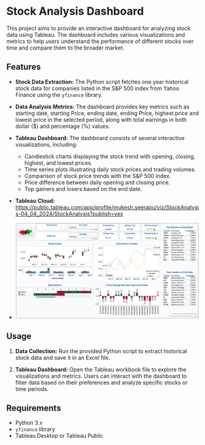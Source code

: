 # Stock Analysis Dashboard

This project aims to provide an interactive dashboard for analyzing stock data using Tableau. The dashboard includes various visualizations and metrics to help users understand the performance of different stocks over time and compare them to the broader market.

## Features

- **Stock Data Extraction:** The Python script fetches one year historical stock data for companies listed in the S&P 500 index from Yahoo Finance using the `yfinance` library.

- **Data Analysis Metrics:** The dashboard provides key metrics such as starting date, starting Price, ending date, ending Price, highest price and lowest price in the selected period, along with total earnings in both dollar ($) and percentage (%) values.

- **Tableau Dashboard:** The dashboard consists of several interactive visualizations, including:
  - Candlestick charts displaying the stock trend with opening, closing, highest, and lowest prices.
  - Time series plots illustrating daily stock prices and trading volumes.
  - Comparison of stock price trends with the S&P 500 index.
  - Price difference between daily opening and closing price.
  - Top gainers and losers based on the end date.



- **Tableau Cloud:** https://public.tableau.com/app/profile/mukesh.seerapu/viz/StockAnalysis-04_04_2024/StockAnalysis?publish=yes

- ![alt text](image.png)


## Usage

1. **Data Collection:** Run the provided Python script to extract historical stock data and save it in an Excel file.

2. **Tableau Dashboard:** Open the Tableau workbook file to explore the visualizations and metrics. Users can interact with the dashboard to filter data based on their preferences and analyze specific stocks or time periods.

## Requirements

- Python 3.x
- `yfinance` library
- Tableau Desktop or Tableau Public